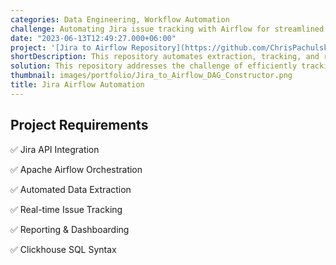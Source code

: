 ```yaml
---
categories: Data Engineering, Workflow Automation
challenge: Automating Jira issue tracking with Airflow for streamlined reporting and visibility
date: "2023-06-13T12:49:27.000+06:00"
project: '[Jira to Airflow Repository](https://github.com/ChrisPachulski/jira_airflow_generator)'
shortDescription: This repository automates extraction, tracking, and reporting of Jira issues using Apache Airflow, enhancing visibility across teams
solution: This repository addresses the challenge of efficiently tracking Jira issues by integrating automated data extraction and processing through Apache Airflow, providing timely and clear insights for stakeholders
thumbnail: images/portfolio/Jira_to_Airflow_DAG_Constructor.png
title: Jira Airflow Automation
---
```





## Project Requirements

✅ Jira API Integration

✅ Apache Airflow Orchestration

✅ Automated Data Extraction

✅ Real-time Issue Tracking

✅ Reporting & Dashboarding

✅ Clickhouse SQL Syntax
